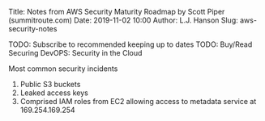 Title: Notes from AWS Security Maturity Roadmap by Scott Piper (summitroute.com)
Date: 2019-11-02 10:00
Author: L.J. Hanson
Slug: aws-security-notes

TODO: Subscribe to recommended keeping up to dates
TODO: Buy/Read Securing DevOPS: Security in the Cloud

Most common security incidents

1. Public S3 buckets
1. Leaked access keys
1. Comprised IAM roles from EC2 allowing access to metadata service at 169.254.169.254
